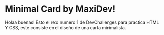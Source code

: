 # Minimal Card by MaxiDev!

Holaa buenas! Esto el reto numero 1 de  DevChallenges para practica HTML Y CSS, este consiste en el diseño de una carta minimalista.
